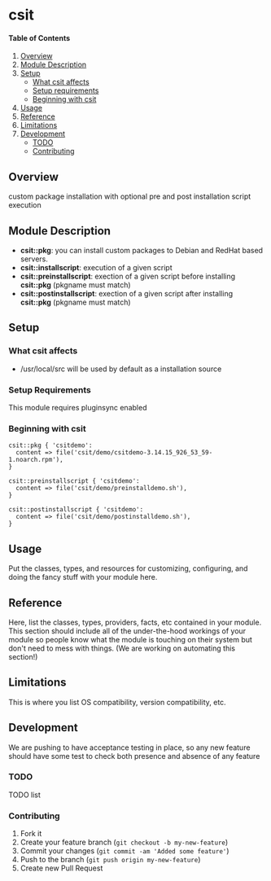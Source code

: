 # csit

#### Table of Contents

1. [Overview](#overview)
2. [Module Description](#module-description)
3. [Setup](#setup)
    * [What csit affects](#what-csit-affects)
    * [Setup requirements](#setup-requirements)
    * [Beginning with csit](#beginning-with-csit)
4. [Usage](#usage)
5. [Reference](#reference)
5. [Limitations](#limitations)
6. [Development](#development)
    * [TODO](#todo)
    * [Contributing](#contributing)

## Overview

custom package installation with optional pre and post installation script execution

## Module Description

* **csit::pkg**: you can install custom packages to Debian and RedHat based servers.
* **csit::installscript**: execution of a given script
* **csit::preinstallscript**: exection of a given script before installing **csit::pkg** (pkgname must match)
* **csit::postinstallscript**: exection of a given script after installing **csit::pkg** (pkgname must match)

## Setup

### What csit affects

* /usr/local/src will be used by default as a installation source

### Setup Requirements

This module requires pluginsync enabled

### Beginning with csit

```puppet
csit::pkg { 'csitdemo':
  content => file('csit/demo/csitdemo-3.14.15_926_53_59-1.noarch.rpm'),
}

csit::preinstallscript { 'csitdemo':
  content => file('csit/demo/preinstalldemo.sh'),
}

csit::postinstallscript { 'csitdemo':
  content => file('csit/demo/postinstalldemo.sh'),
}
```

## Usage

Put the classes, types, and resources for customizing, configuring, and doing
the fancy stuff with your module here.

## Reference

Here, list the classes, types, providers, facts, etc contained in your module.
This section should include all of the under-the-hood workings of your module so
people know what the module is touching on their system but don't need to mess
with things. (We are working on automating this section!)

## Limitations

This is where you list OS compatibility, version compatibility, etc.

## Development

We are pushing to have acceptance testing in place, so any new feature should
have some test to check both presence and absence of any feature

### TODO

TODO list

### Contributing

1. Fork it
2. Create your feature branch (`git checkout -b my-new-feature`)
3. Commit your changes (`git commit -am 'Added some feature'`)
4. Push to the branch (`git push origin my-new-feature`)
5. Create new Pull Request
